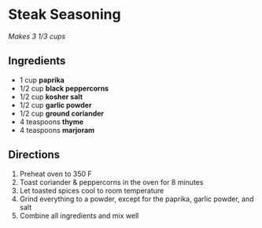 # Steak Seasoning

*Makes 3 1/3 cups*

## Ingredients

- 1 cup **paprika**
- 1/2 cup **black peppercorns**
- 1/2 cup **kosher salt**
- 1/2 cup **garlic powder**
- 1/2 cup **ground coriander**
- 4 teaspoons **thyme**
- 4 teaspoons **marjoram**

## Directions

1. Preheat oven to 350 F
1. Toast coriander & peppercorns in the oven for 8 minutes
1. Let toasted spices cool to room temperature
1. Grind everything to a powder, except for the paprika, garlic powder, and salt
1. Combine all ingredients and mix well
